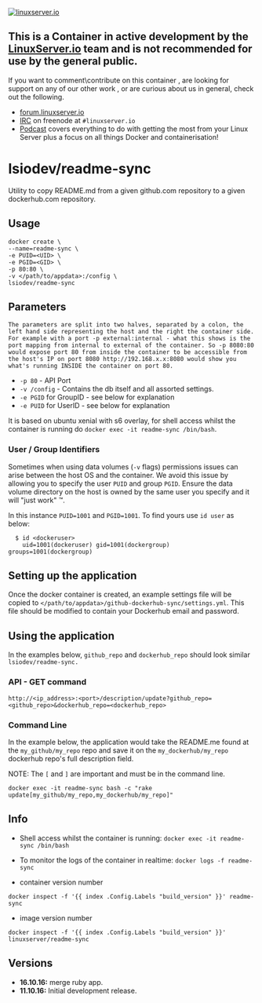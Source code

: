 [linuxserverurl]: https://linuxserver.io
[forumurl]: https://forum.linuxserver.io
[ircurl]: https://www.linuxserver.io/irc/
[podcasturl]: https://www.linuxserver.io/podcast/

[![linuxserver.io](https://raw.githubusercontent.com/linuxserver/docker-templates/master/linuxserver.io/img/linuxserver_medium.png)][linuxserverurl]

## This is a Container in active development by the [LinuxServer.io][linuxserverurl] team and is not recommended for use by the general public.

If you want to comment\contribute on this container , are looking for support on any of our other work , or are curious about us in general, check out the following.

* [forum.linuxserver.io][forumurl]
* [IRC][ircurl] on freenode at `#linuxserver.io`
* [Podcast][podcasturl] covers everything to do with getting the most from your Linux Server plus a focus on all things Docker and containerisation!

# lsiodev/readme-sync

Utility to copy README.md from a given github.com repository to a given dockerhub.com repository. 

## Usage

```
docker create \
--name=readme-sync \
-e PUID=<UID> \
-e PGID=<GID> \
-p 80:80 \
-v </path/to/appdata>:/config \
lsiodev/readme-sync
```

## Parameters

`The parameters are split into two halves, separated by a colon, the left hand side representing the host and the right the container side. 
For example with a port -p external:internal - what this shows is the port mapping from internal to external of the container.
So -p 8080:80 would expose port 80 from inside the container to be accessible from the host's IP on port 8080
http://192.168.x.x:8080 would show you what's running INSIDE the container on port 80.`


* `-p 80` - API Port
* `-v /config` - Contains the db itself and all assorted settings. 
* `-e PGID` for GroupID - see below for explanation
* `-e PUID` for UserID - see below for explanation

It is based on ubuntu xenial with s6 overlay, for shell access whilst the container is running do `docker exec -it readme-sync /bin/bash`.

### User / Group Identifiers

Sometimes when using data volumes (`-v` flags) permissions issues can arise between the host OS and the container. We avoid this issue by allowing you to specify the user `PUID` and group `PGID`. Ensure the data volume directory on the host is owned by the same user you specify and it will "just work" ™.

In this instance `PUID=1001` and `PGID=1001`. To find yours use `id user` as below:

```
  $ id <dockeruser>
    uid=1001(dockeruser) gid=1001(dockergroup) groups=1001(dockergroup)
```

## Setting up the application 

Once the docker container is created, an example settings file will be copied to `</path/to/appdata>/github-dockerhub-sync/settings.yml`. This file should be modified to contain your Dockerhub email and password.


## Using the application

In the examples below, `github_repo` and `dockerhub_repo` should look similar `lsiodev/readme-sync.`

### API - GET command

`http://<ip_address>:<port>/description/update?github_repo=<github_repo>&dockerhub_repo=<dockerhub_repo>`

### Command Line

In the example below, the application would take the README.me found at the 
`my_github/my_repo` repo and save it on the 
`my_dockerhub/my_repo` dockerhub repo's full description field. 

NOTE: The `[` and `]` are important and must be in the command line.

`docker exec -it readme-sync bash -c "rake update[my_github/my_repo,my_dockerhub/my_repo]"`

## Info

* Shell access whilst the container is running: `docker exec -it readme-sync /bin/bash`
* To monitor the logs of the container in realtime: `docker logs -f readme-sync`

* container version number 

`docker inspect -f '{{ index .Config.Labels "build_version" }}' readme-sync`

* image version number

`docker inspect -f '{{ index .Config.Labels "build_version" }}' linuxserver/readme-sync`

## Versions

+ **16.10.16:** merge ruby app.
+ **11.10.16:** Initial development release.

